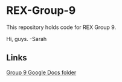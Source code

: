 REX-Group-9
===========
This repository holds code for REX Group 9.

Hi, guys. -Sarah

Links
------
[Group 9 Google Docs folder](https://drive.google.com/?tab=mo&authuser=0#folders/0B-FdJXlihZZvaExNWDh0RWJuWm8)

